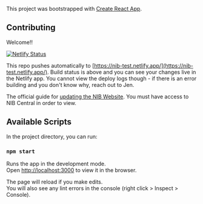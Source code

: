 This project was bootstrapped with [Create React App](https://github.com/facebook/create-react-app).

## Contributing

Welcome!! 

[![Netlify Status](https://api.netlify.com/api/v1/badges/fcb7ad93-5f1c-40cb-928d-16ff674c2a10/deploy-status)](https://app.netlify.com/sites/nib-stage/deploys)

This repo pushes automatically to [https://nib-test.netlify.app/](https://nib-test.netlify.app/). Build status is above and you can see your changes live in the Netlify app. You cannot view the deploy logs though - if there is an error building and you don't know why, reach out to Jen.

The official guide for [updating the NIB Website](https://docs.google.com/document/d/1wJ4Q93xB8GGqvt4Q78D13ggxAFUWZHRlYfnflWBHs8I/edit). You must have access to NIB Central in order to view.

## Available Scripts

In the project directory, you can run:

### `npm start`

Runs the app in the development mode.<br />
Open [http://localhost:3000](http://localhost:3000) to view it in the browser.

The page will reload if you make edits.<br />
You will also see any lint errors in the console (right click > Inspect > Console).
